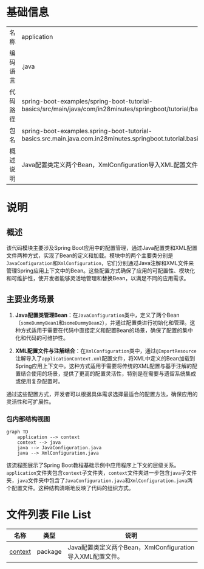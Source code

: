 # 基础信息

|      |      |
|------|------|
| 名称 | application |
| 编码语言 | .java |
| 代码路径 | spring-boot-examples/spring-boot-tutorial-basics/src/main/java/com/in28minutes/springboot/tutorial/basics/example/application |
| 包名 | spring-boot-examples.spring-boot-tutorial-basics.src.main.java.com.in28minutes.springboot.tutorial.basics.example.application |
| 概述说明 | Java配置类定义两个Bean，XmlConfiguration导入XML配置文件。 |

# 说明

## 概述

该代码模块主要涉及Spring Boot应用中的配置管理，通过Java配置类和XML配置文件两种方式，实现了Bean的定义和加载。模块中的两个主要类分别是`JavaConfiguration`和`XmlConfiguration`，它们分别通过Java注解和XML文件来管理Spring应用上下文中的Bean。这些配置方式确保了应用的可配置性、模块化和可维护性，使开发者能够灵活地管理和替换Bean，以满足不同的应用需求。

## 主要业务场景

1. **Java配置类管理Bean**：在`JavaConfiguration`类中，定义了两个Bean（`someDummyBean1`和`someDummyBean2`），并通过配置类进行初始化和管理。这种方式适用于需要在代码中直接定义和配置Bean的场景，确保了配置的集中化和代码的可维护性。

2. **XML配置文件与注解结合**：在`XmlConfiguration`类中，通过`@ImportResource`注解导入了`applicationContext.xml`配置文件，将XML中定义的Bean加载到Spring应用上下文中。这种方式适用于需要将传统的XML配置与基于注解的配置结合使用的场景，提供了更高的配置灵活性，特别是在需要与遗留系统集成或使用复杂配置时。

通过这些配置方式，开发者可以根据具体需求选择最适合的配置方法，确保应用的灵活性和可扩展性。


### 包内部结构视图

```mermaid
graph TD
    application --> context
    context --> java
    java --> JavaConfiguration.java
    java --> XmlConfiguration.java
```

该流程图展示了Spring Boot教程基础示例中应用程序上下文的层级关系。`application`文件夹包含`context`子文件夹，`context`文件夹进一步包含`java`子文件夹，`java`文件夹中包含了`JavaConfiguration.java`和`XmlConfiguration.java`两个配置文件。这种结构清晰地反映了代码的组织方式。

# 文件列表 File List

| 名称   | 类型  | 说明 |
|-------|------|-------------|
| [context](context/_module.md) | package | Java配置类定义两个Bean，XmlConfiguration导入XML配置文件。 |


